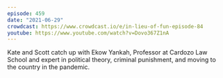 ```yaml
---
episode: 459
date: "2021-06-29"
crowdcast: https://www.crowdcast.io/e/in-lieu-of-fun-episode-84
youtube: https://www.youtube.com/watch?v=Dovo367Z1nA
---
```

Kate and Scott catch up with Ekow Yankah, Professor at Cardozo Law School and expert in political theory, criminal punishment, and moving to the country in the pandemic.
